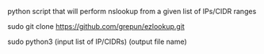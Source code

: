 python script that will perform nslookup from a given list of IPs/CIDR ranges

sudo git clone https://github.com/grepun/ezlookup.git

sudo python3 (input list of IP/CIDRs) (output file name)
